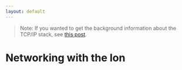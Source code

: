 ```yaml
---
layout: default
---
```


> Note: If you wanted to get the background information about the TCP/IP stack, see [this post](/networking).

# Networking with the Ion
